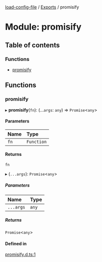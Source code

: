 [load-config-file](../README.md) / [Exports](../modules.md) / promisify

# Module: promisify

## Table of contents

### Functions

- [promisify](promisify.md#promisify)

## Functions

### promisify

▸ **promisify**(`fn`): (...`args`: `any`) => `Promise`\<`any`\>

#### Parameters

| Name | Type |
| :------ | :------ |
| `fn` | `Function` |

#### Returns

`fn`

▸ (`...args`): `Promise`\<`any`\>

##### Parameters

| Name | Type |
| :------ | :------ |
| `...args` | `any` |

##### Returns

`Promise`\<`any`\>

#### Defined in

[promisify.d.ts:1](https://github.com/snowyu/load-config-file.js/blob/aa42dd2d608206dc3f9827f500d335f02d320e5e/src/promisify.d.ts#L1)
